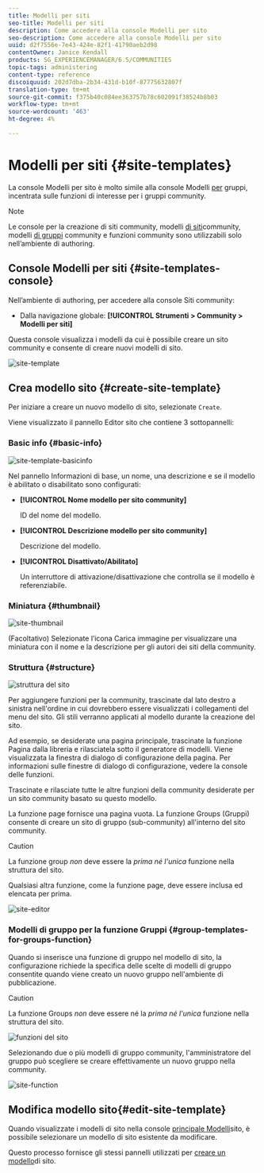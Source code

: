 ```yaml
---
title: Modelli per siti
seo-title: Modelli per siti
description: Come accedere alla console Modelli per sito
seo-description: Come accedere alla console Modelli per sito
uuid: d2f7556e-7e43-424e-82f1-41790aeb2d98
contentOwner: Janice Kendall
products: SG_EXPERIENCEMANAGER/6.5/COMMUNITIES
topic-tags: administering
content-type: reference
discoiquuid: 202d7dba-2b34-431d-b10f-87775632807f
translation-type: tm+mt
source-git-commit: f375b40c084ee363757b78c602091f38524b8b03
workflow-type: tm+mt
source-wordcount: '463'
ht-degree: 4%

---
```



# Modelli per siti {#site-templates}

La console Modelli per sito è molto simile alla console Modelli [per](tools-groups.md) gruppi, incentrata sulle funzioni di interesse per i gruppi community.

>[!NOTE]
>
>Le console per la creazione di siti [](sites-console.md)community, modelli [di siti](sites.md)community, modelli [di gruppi](tools-groups.md) community e funzioni [](functions.md) community sono utilizzabili solo nell’ambiente di authoring.

## Console Modelli per siti {#site-templates-console}

Nell’ambiente di authoring, per accedere alla console Siti community:

* Dalla navigazione globale: **[!UICONTROL Strumenti > Community > Modelli per siti]**

Questa console visualizza i modelli da cui è possibile creare un sito [](sites-console.md) community e consente di creare nuovi modelli di sito.

![site-template](assets/site-template.png)

## Crea modello sito {#create-site-template}

Per iniziare a creare un nuovo modello di sito, selezionate `Create`.

Viene visualizzato il pannello Editor sito che contiene 3 sottopannelli:

### Basic info {#basic-info}

![site-template-basicinfo](assets/site-template-basicinfo.png)

Nel pannello Informazioni di base, un nome, una descrizione e se il modello è abilitato o disabilitato sono configurati:

* **[!UICONTROL Nome modello per sito community]**

   ID del nome del modello.

* **[!UICONTROL Descrizione modello per sito community]**

   Descrizione del modello.

* **[!UICONTROL Disattivato/Abilitato]**

   Un interruttore di attivazione/disattivazione che controlla se il modello è referenziabile.

### Miniatura  {#thumbnail}

![site-thumbnail](assets/site-thumbnail.png)

(Facoltativo) Selezionate l’icona Carica immagine per visualizzare una miniatura con il nome e la descrizione per gli autori dei siti della community.

### Struttura {#structure}

![struttura del sito](assets/site-structure.png)

Per aggiungere funzioni per la community, trascinate dal lato destro a sinistra nell&#39;ordine in cui dovrebbero essere visualizzati i collegamenti del menu del sito. Gli stili verranno applicati al modello durante la creazione del sito.

Ad esempio, se desiderate una pagina principale, trascinate la funzione Pagina dalla libreria e rilasciatela sotto il generatore di modelli. Viene visualizzata la finestra di dialogo di configurazione della pagina. Per informazioni sulle finestre di dialogo di configurazione, vedere la console [](functions.md) delle funzioni.

Trascinate e rilasciate tutte le altre funzioni della community desiderate per un sito community basato su questo modello.

La funzione page fornisce una pagina vuota. La funzione Groups (Gruppi) consente di creare un sito di gruppo (sub-community) all&#39;interno del sito community.

>[!CAUTION]
>
>La funzione group *non* deve essere la *prima né l&#39;unica* funzione nella struttura del sito.
>
>Qualsiasi altra funzione, come la funzione [](functions.md#page-function)page, deve essere inclusa ed elencata per prima.

![site-editor](assets/site-editor.png)

### Modelli di gruppo per la funzione Gruppi {#group-templates-for-groups-function}

Quando si inserisce una funzione di gruppo nel modello di sito, la configurazione richiede la specifica delle scelte di modelli di gruppo consentite quando viene creato un nuovo gruppo nell&#39;ambiente di pubblicazione.

>[!CAUTION]
>
>La funzione Groups *non* deve essere né la *prima né l&#39;unica* funzione nella struttura del sito.

![funzioni del sito](assets/site-functions.png)

Selezionando due o più modelli di gruppo community, l&#39;amministratore del gruppo può scegliere se creare effettivamente un nuovo gruppo nella community.

![site-function](assets/site-functions1.png)

## Modifica modello sito{#edit-site-template}

Quando visualizzate i modelli di sito nella console [principale Modelli](#site-templates-console)sito, è possibile selezionare un modello di sito esistente da modificare.

Questo processo fornisce gli stessi pannelli utilizzati per [creare un modello](#create-site-template)di sito.
